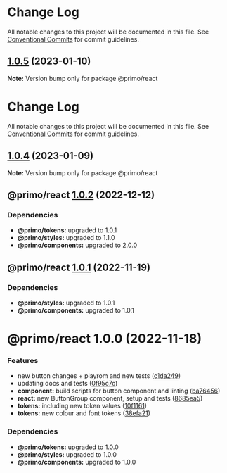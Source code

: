 # Change Log

All notable changes to this project will be documented in this file. See
[Conventional Commits](https://conventionalcommits.org) for commit guidelines.

## [1.0.5](https://github.com/primodesignsystem/primo/compare/@primo/react@1.0.4...@primo/react@1.0.5) (2023-01-10)

**Note:** Version bump only for package @primo/react

# Change Log

All notable changes to this project will be documented in this file. See
[Conventional Commits](https://conventionalcommits.org) for commit guidelines.

## [1.0.4](https://github.com/primodesignsystem/primo/compare/@primo/react@1.0.2...@primo/react@1.0.4) (2023-01-09)

**Note:** Version bump only for package @primo/react

## @primo/react [1.0.2](https://github.com/primo-design-system/primo/compare/@primo/react@1.0.1...@primo/react@1.0.2) (2022-12-12)

### Dependencies

- **@primo/tokens:** upgraded to 1.0.1
- **@primo/styles:** upgraded to 1.1.0
- **@primo/components:** upgraded to 2.0.0

## @primo/react [1.0.1](https://github.com/primo-design-system/primo/compare/@primo/react@1.0.0...@primo/react@1.0.1) (2022-11-19)

### Dependencies

- **@primo/styles:** upgraded to 1.0.1
- **@primo/components:** upgraded to 1.0.1

# @primo/react 1.0.0 (2022-11-18)

### Features

- new button changes + playrom and new tests
  ([c1da249](https://github.com/primo-design-system/primo/commit/c1da24929b594f069e18bc40003041e37f4b6811))
- updating docs and tests
  ([0f95c7c](https://github.com/primo-design-system/primo/commit/0f95c7ca2bd271f25333f017d7b5e770d4c43462))
- **component:** build scripts for button component and linting
  ([ba76456](https://github.com/primo-design-system/primo/commit/ba76456f523a53d09c0605615ebf9f7751f129a7))
- **react:** new ButtonGroup component, setup and tests
  ([8685ea5](https://github.com/primo-design-system/primo/commit/8685ea55fd7d6dba68eb72240bdbcaece1bdaf43))
- **tokens:** including new token values
  ([10f1161](https://github.com/primo-design-system/primo/commit/10f11615e87e00bcc691c18ccd04913c1bec8362))
- **tokens:** new colour and font tokens
  ([38efa21](https://github.com/primo-design-system/primo/commit/38efa21d6e0c487f10e5aacf6f0a030d3170dcf1))

### Dependencies

- **@primo/tokens:** upgraded to 1.0.0
- **@primo/styles:** upgraded to 1.0.0
- **@primo/components:** upgraded to 1.0.0
